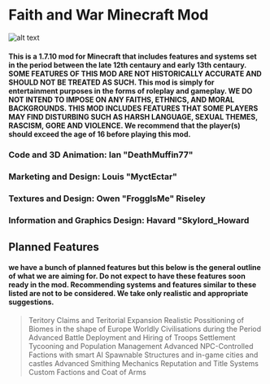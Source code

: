 # **Faith and War Minecraft Mod** 
![alt text](https://cdn.discordapp.com/attachments/475727393450098690/507612254850514955/Logo_1.png "Mod Logo")


#### This is a 1.7.10 mod for Minecraft that includes features and systems set in the period between the late 12th centaury and early 13th centaury. SOME FEATURES OF THIS MOD ARE NOT HISTORICALLY ACCURATE AND SHOULD NOT BE TREATED AS SUCH. This mod is simply for entertainment purposes in the forms of roleplay and gameplay. WE DO NOT INTEND TO IMPOSE ON ANY FAITHS, ETHNICS, AND MORAL BACKGROUNDS. THIS MOD INCLUDES FEATURES THAT SOME PLAYERS MAY FIND DISTURBING SUCH AS HARSH LANGUAGE, SEXUAL THEMES, RASCISM, GORE AND VIOLENCE. We recommend that the player(s) should exceed the age of 16 before playing this mod. 

### Code and 3D Animation: Ian "DeathMuffin77"
### Marketing and Design: Louis "MyctEctar"
### Textures and Design: Owen "FroggIsMe" Riseley
### Information and Graphics Design: Havard "Skylord_Howard

## **Planned Features**
#### we have a bunch of planned features but this below is the general outline of what we are aiming for. Do not expect to have these features soon ready in the mod. Recommending systems and features similar to these listed are not to be considered. We take only realistic and appropriate suggestions. 

> Teritory Claims and Teritorial Expansion
> Realistic Possitioning of Biomes in the shape of Europe
> Worldly Civilisations during the Period
> Advanced Battle Deployment and Hiring of Troops
> Settlement Tycooning and Population Management
> Advanced NPC-Controlled Factions with smart AI
> Spawnable Structures and in-game cities and castles
> Advanced Smithing Mechanics
> Reputation and Title Systems
> Custom Factions and Coat of Arms
